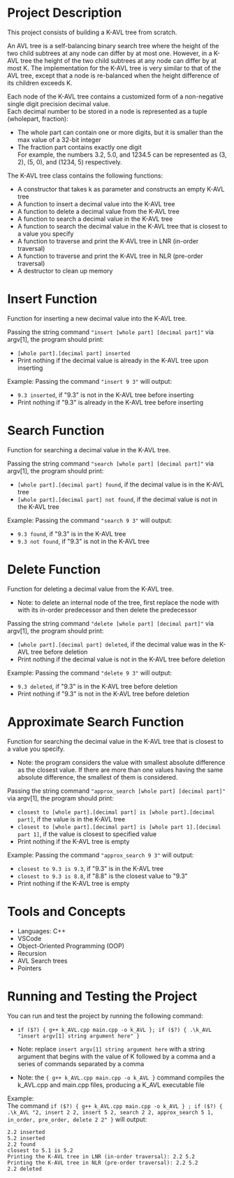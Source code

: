# Project Description

This project consists of building a K-AVL tree from scratch.

An AVL tree is a self-balancing binary search tree where the height of the two child subtrees at any node can differ by at most one.
However, in a K-AVL tree the height of the two child subtrees at any node can differ by at most K.
The implementation for the K-AVL tree is very similar to that of the AVL tree, except that a node is re-balanced when the height difference of its children exceeds K.

Each node of the K-AVL tree contains a customized form of a non-negative single digit precision decimal value. <br />
Each decimal number to be stored in a node is represented as a tuple (wholepart, fraction):
- The whole part can contain one or more digits, but it is smaller than the max value of a 32-bit integer
- The fraction part contains exactly one digit <br />
For example, the numbers 3.2, 5.0, and 1234.5 can be represented as (3, 2), (5, 0), and (1234, 5) respectively.

The K-AVL tree class contains the following functions:
- A constructor that takes k as parameter and constructs an empty K-AVL tree
- A function to insert a decimal value into the K-AVL tree
- A function to delete a decimal value from the K-AVL tree
- A function to search a decimal value in the K-AVL tree
- A function to search the decimal value in the K-AVL tree that is closest to a value you specify
- A function to traverse and print the K-AVL tree in LNR (in-order traversal)
- A function to traverse and print the K-AVL tree in NLR (pre-order traversal)
- A destructor to clean up memory

# Insert Function

Function for inserting a new decimal value into the K-AVL tree.

Passing the string command `"insert [whole part] [decimal part]"` via argv[1], the program should print:
- `[whole part].[decimal part] inserted`
- Print nothing if the decimal value is already in the K-AVL tree upon inserting

Example:
Passing the command `"insert 9 3"` will output:
- `9.3 inserted`, if "9.3" is not in the K-AVL tree before inserting
- Print nothing if "9.3" is already in the K-AVL tree before inserting

# Search Function

Function for searching a decimal value in the K-AVL tree.

Passing the string command `"search [whole part] [decimal part]"` via argv[1], the program should print:
- `[whole part].[decimal part] found`, if the decimal value is in the K-AVL tree
- `[whole part].[decimal part] not found`, if the decimal value is not in the K-AVL tree

Example:
Passing the command `"search 9 3"` will output:
- `9.3 found`, if "9.3" is in the K-AVL tree
- `9.3 not found`, if "9.3" is not in the K-AVL tree

# Delete Function

Function for deleting a decimal value from the K-AVL tree. <br />

- Note: to delete an internal node of the tree, first replace the node with with its in-order predecessor and then delete the predecessor

Passing the string command `"delete [whole part] [decimal part]"` via argv[1], the program should print:
- `[whole part].[decimal part] deleted`, if the decimal value was in the K-AVL tree before deletion
- Print nothing if the decimal value is not in the K-AVL tree before deletion

Example:
Passing the command `"delete 9 3"` will output:
- `9.3 deleted`, if "9.3" is in the K-AVL tree before deletion
- Print nothing if "9.3" is not in the K-AVL tree before deletion

# Approximate Search Function

Function for searching the decimal value in the K-AVL tree that is closest to a value you specify.

- Note: the program considers the value with smallest absolute difference as the closest value.
        If there are more than one values having the same absolute difference, the smallest of them is considered.

Passing the string command `"approx_search [whole part] [decimal part]"` via argv[1], the program should print:
- `closest to [whole part].[decimal part] is [whole part].[decimal part]`, if the value is in the K-AVL tree
- `closest to [whole part].[decimal part] is [whole part 1].[decimal part 1]`, if the value is closest to specified value
- Print nothing if the K-AVL tree is empty

Example:
Passing the command `"approx_search 9 3"` will output:
- `closest to 9.3 is 9.3`, if "9.3" is in the K-AVL tree
- `closest to 9.3 is 8.8`, if "8.8" is the closest value to "9.3"
- Print nothing if the K-AVL tree is empty

# Tools and Concepts
- Languages: C++
- VSCode
- Object-Oriented Programming (OOP)
- Recursion
- AVL Search trees
- Pointers

# Running and Testing the Project

You can run and test the project by running the following command:

- `if ($?) { g++ k_AVL.cpp main.cpp -o k_AVL }; if ($?) { .\k_AVL "insert argv[1] string argument here" }`

- Note: replace `insert argv[1] string argument here` with a string argument that begins with the value of K followed by a comma and a series of commands separated by a comma

- Note: the `{ g++ k_AVL.cpp main.cpp -o k_AVL }` command compiles the k_AVL.cpp and main.cpp files, producing a K_AVL executable file

Example: <br />
The command `if ($?) { g++ k_AVL.cpp main.cpp -o k_AVL } ; if ($?) { .\k_AVL "2, insert 2 2, insert 5 2, search 2 2, approx_search 5 1, in_order, pre_order, delete 2 2" }` will output: <br />

`2.2 inserted` <br />
`5.2 inserted` <br />
`2.2 found` <br />
`closest to 5.1 is 5.2` <br />
`Printing the K-AVL tree in LNR (in-order traversal): 2.2 5.2` <br />
`Printing the K-AVL tree in NLR (pre-order traversal): 2.2 5.2` <br />
`2.2 deleted` <br />